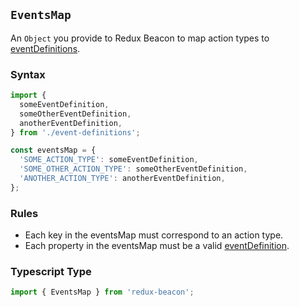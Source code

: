 ## `EventsMap`

An `Object` you provide to Redux Beacon to map action types
to [eventDefinitions](./event-definition.md).

### Syntax

```js
import {
  someEventDefinition,
  someOtherEventDefinition,
  anotherEventDefinition,
} from './event-definitions';

const eventsMap = {
  'SOME_ACTION_TYPE': someEventDefinition,
  'SOME_OTHER_ACTION_TYPE': someOtherEventDefinition,
  'ANOTHER_ACTION_TYPE': anotherEventDefinition,
};
```

### Rules
 - Each key in the eventsMap must correspond to an action type.
 - Each property in the eventsMap must be a valid
   [eventDefinition](./event-definition.md).

### Typescript Type

```ts
import { EventsMap } from 'redux-beacon';
```
